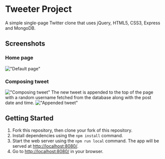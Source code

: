 # Tweeter Project

A simple single-page Twitter clone that uses jQuery, HTML5, CSS3, Express and MongoDB.

## Screenshots
### Home page
!["Default page"](https://i.imgur.com/lnvkniS.png)
### Composing tweet
!["Composing tweet"](https://i.imgur.com/2HHu7Z2.png)
The new tweet is appended to the top of the page with a random username fetched from the database along with the post date and time.
!["Appended tweet"](https://i.imgur.com/XFhtmHD.png)

## Getting Started

1. Fork this repository, then clone your fork of this repository.
2. Install dependencies using the `npm install` command.
3. Start the web server using the `npm run local` command. The app will be served at <http://localhost:8080/>.
4. Go to <http://localhost:8080/> in your browser.
